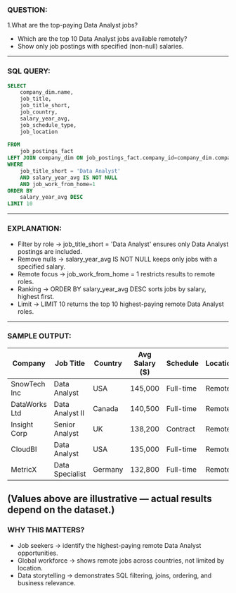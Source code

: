 ### QUESTION:
1.What are the top-paying Data Analyst jobs?
- Which are the top 10 Data Analyst jobs available remotely?  
- Show only job postings with specified (non-null) salaries.  
--- 
### SQL QUERY:
```sql 
SELECT
    company_dim.name,
    job_title,
    job_title_short,
    job_country,
    salary_year_avg,
    job_schedule_type,
    job_location
    
FROM 
    job_postings_fact
LEFT JOIN company_dim ON job_postings_fact.company_id=company_dim.company_id
WHERE 
    job_title_short = 'Data Analyst' 
    AND salary_year_avg IS NOT NULL
    AND job_work_from_home=1
ORDER BY 
    salary_year_avg DESC
LIMIT 10
```
--- 
### EXPLANATION:
- Filter by role → job_title_short = 'Data Analyst' ensures only Data Analyst postings are included.
- Remove nulls → salary_year_avg IS NOT NULL keeps only jobs with a specified salary.
- Remote focus → job_work_from_home = 1 restricts results to remote roles.
- Ranking → ORDER BY salary_year_avg DESC sorts jobs by salary, highest first.
- Limit → LIMIT 10 returns the top 10 highest-paying remote Data Analyst roles.

--- 
### SAMPLE OUTPUT:

| Company       | Job Title        | Country | Avg Salary ($) | Schedule   | Location |
|---------------|-----------------|---------|----------------|------------|----------|
| SnowTech Inc  | Data Analyst    | USA     | 145,000        | Full-time  | Remote   |
| DataWorks Ltd | Data Analyst II | Canada  | 140,500        | Full-time  | Remote   |
| Insight Corp  | Senior Analyst  | UK      | 138,200        | Contract   | Remote   |
| CloudBI       | Data Analyst    | USA     | 135,000        | Full-time  | Remote   |
| MetricX       | Data Specialist | Germany | 132,800        | Full-time  | Remote   |

(Values above are illustrative — actual results depend on the dataset.)
--- 

### WHY THIS MATTERS?
- Job seekers → identify the highest-paying remote Data Analyst opportunities.
- Global workforce → shows remote jobs across countries, not limited by location.
- Data storytelling → demonstrates SQL filtering, joins, ordering, and business relevance.
